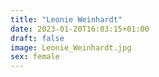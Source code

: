 ```yaml
---
title: "Leonie Weinhardt"
date: 2023-01-20T16:03:15+01:00
draft: false
image: Leonie_Weinhardt.jpg
sex: female
---
```


